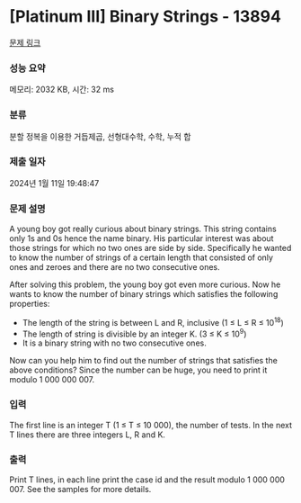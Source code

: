 # [Platinum III] Binary Strings - 13894 

[문제 링크](https://www.acmicpc.net/problem/13894) 

### 성능 요약

메모리: 2032 KB, 시간: 32 ms

### 분류

분할 정복을 이용한 거듭제곱, 선형대수학, 수학, 누적 합

### 제출 일자

2024년 1월 11일 19:48:47

### 문제 설명

<p>A young boy got really curious about binary strings. This string contains only 1s and 0s hence the name binary. His particular interest was about those strings for which no two ones are side by side. Specifically he wanted to know the number of strings of a certain length that consisted of only ones and zeroes and there are no two consecutive ones.</p>

<p>After solving this problem, the young boy got even more curious. Now he wants to know the number of binary strings which satisfies the following properties:</p>

<ul>
	<li>The length of the string is between L and R, inclusive (1 ≤ L ≤ R ≤ 10<sup>18</sup>)</li>
	<li>The length of string is divisible by an integer K. (3 ≤ K ≤ 10<sup>9</sup>)</li>
	<li>It is a binary string with no two consecutive ones.</li>
</ul>

<p>Now can you help him to find out the number of strings that satisfies the above conditions? Since the number can be huge, you need to print it modulo 1 000 000 007.</p>

### 입력 

 <p>The first line is an integer T (1 ≤ T ≤ 10 000), the number of tests. In the next T lines there are three integers L, R and K.</p>

### 출력 

 <p>Print T lines, in each line print the case id and the result modulo 1 000 000 007. See the samples for more details.</p>

